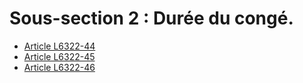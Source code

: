 # Sous-section 2 : Durée du congé.

* [Article L6322-44](./LEGIARTI000006904202.md)
* [Article L6322-45](./LEGIARTI000006904203.md)
* [Article L6322-46](./LEGIARTI000006904204.md)
